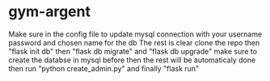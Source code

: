 # gym-argent

Make sure in the config file to update mysql connection with your username password and chosen name for the db 
The rest is clear clone the repo then "flask init db" then "flask db migrate" and "flask db upgrade" make sure to create the databse in mysql before then the rest will be automaticaly done then run "python create_admin.py" and finally "flask run" 
